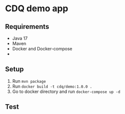 # CDQ demo app

## Requirements
- Java 17
- Maven
- Docker and Docker-compose
- 
## Setup
1. Run `mvn package`
2. Run `docker build -t cdq/demo:1.0.0 .`
3. Go to docker directory and run `docker-compose up -d`

## Test